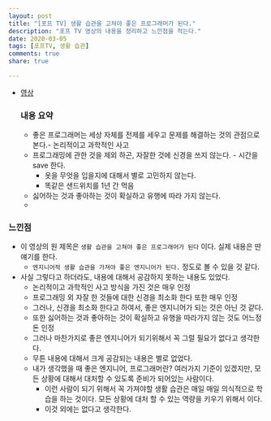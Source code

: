 ```yaml
---
layout: post
title: "[포프 TV] 생활 습관을 고쳐야 좋은 프로그래머가 된다."
description: "포프 TV 영상의 내용을 정리하고 느낀점을 적는다."
date: 2020-03-05
tags: [포프TV, 생활 습관]
comments: true
share: true

---
```




-   [영상](https://www.youtube.com/watch?v=PCkFeHJxJn4)

    

    ### 내용 요약

    - 좋은 프로그래머는 세상 자체를 전제를 세우고 문제를 해결하는 것의 관점으로 본다.- 논리적이고 과학적인 사고
    - 프로그래밍에 관한 것을 제외 하곤, 자잘한 것에 신경을 쓰지 않는다. - 시간을 save 한다.
      - 옷을 무엇을 입을지에 대해서 별로 고민하지 않는다.
      - 똑같은 샌드위치를 1년 간 먹음
    - 싫어하는 것과 좋아하는 것이 확실하고 유행에 따라 가지 않는다.
    -  
    
### 느낀점
    
- 이 영상의 원 제목은 `생활 습관을 고쳐야 좋은 프로그래머가 된다` 이다. 실제 내용은 딴 얘기를 한다.
    - `엔지니어적 생활 습관을 가져야 좋은 엔지니어가 된다.` 정도로 볼 수 있을 것 같다.
- 사실 그렇다고 하더라도, 내용에 대해서 공감하지 못하는 내용도 있었다.
    - 논리적이고 과학적인 사고 방식을 가진 것은 매우 인정
    - 프로그래밍 외 자잘 한 것들에 대한 신경을 최소화 한다 또한 매우 인정
    - 그러나, 신경을 최소화 한다고 하여서, 좋은 엔지니어가 되는 것은 아닌 것 같다.
    - 또한 싫어하는 것과 좋아하는 것이 확실하고 유행을 따라가지 않는 것도 어느정돈 인정
    - 그러나 마찬가지로 좋은 엔지니어가 되기위해서 꼭 그럴 필요가 없다고 생각한다.
    - 무튼 내용에 대해서 크게 공감되는 내용은 별로 없었다.
    - 내가 생각했을 때 좋은 엔지니어, 프로그래머란? 여러가지 기준이 있겠지만, 모든 상황에 대해서 대처할 수 있도록 준비가 되어있는 사람이다.
      - 이런 사람이 되기 위해서 꼭 가져야할 생활 습관은 매일 매일 의식적으로 학습을 하는 것이다. 모든 상황에 대처 할 수 있는 역량을 키우기 위해서 이다.
      - 이것 외에는 없다고 생각한다.
